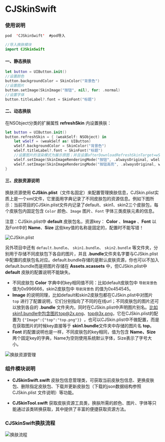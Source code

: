 # CJSkinSwift 

### 使用说明

```swift
pod  'CJSkinSwift'  #pod导入

//导入换肤模块
import CJSkinSwift
```

#### 一、静态换肤

```swift
let button = UIButton.init()
//设置颜色
button.backgroundColor = SkinColor("背景色")
//设置图片
button.setImage(SkinImage("按钮", nil), for: .normal)
//设置字体
button.titleLabel?.font = SkinFont("标题")
```

#### 二、动态换肤

在NSObject分类的扩展属性 **refreshSkin** 内设置换肤：

```swift
let button = UIButton.init()
button.refreshSkin = { (weakSelf: NSObject) in
    let wSelf = (weakSelf as! UIButton)
    wSelf.backgroundColor = SkinColor("背景色")
    wSelf.titleLabel?.font = SkinFont("标题")
    //设置图片的渲染模式为展示原图；并且设置afterDownloadRefreshSkinTarget=wSelf，使得在线图片“按钮”、“按钮高亮”下载完成后将回调refreshSkin()进行UI换肤
    wSelf.setImage(SkinImageRenderingMode("按钮", .alwaysOriginal, wSelf), for: .normal)
    wSelf.setImage(SkinImageRenderingMode("按钮高亮", .alwaysOriginal, wSelf), for: .highlighted)
}
```

#### 三、皮肤资源说明

换肤资源使用 **CJSkin.plist**（文件名固定）来配置管理换肤信息，CJSkin.plist实质上是一个xml文件，它里面用字典记录了不同皮肤包的资源信息。例如下图所示：当前项目的CJSkin.plist文件内记录了default、skin1、skin2三个皮肤包，每个皮肤包内固定包含 `Color` 颜色、`Image` 图片、`Font` 字体三类皮肤元素的信息。

注意：CJSkin.plist中 **default** 皮肤包名，资源key： **Color** 、**Image** 、**Font** 以及Font中的 **Name**、**Size** 这些key值的名称是固定的，配置时不能写错！

![CJSkin.plist](https://lele8446infoq.oss-cn-shenzhen.aliyuncs.com/cjskin/CJSkinSwift.png)

另外项目中还有 `default.bundle`、 `skin1.bundle`、 `skin2.bundle` 等文件夹，分别用于存储不同皮肤包下各自的图片，并且 **.bundle**文件夹名字要与CJSkin.plist中配置的皮肤包名对应。default.bundle存储的是默认皮肤资源，你也可以不加入default.bundle而是把图片存储在 **Assets.xcassets** 中，但CJSkin.plist中 **default** 皮肤的配置说明不能缺失。

- 不同皮肤包 **Color** 字典中的key相同值不同：比如default皮肤包中 `导航背景色` 值为0x996666，skin2皮肤包中 `导航背景色` 的值为0x454545。
- **Image** 的说明同理，比如default和skin2皮肤包都在CJSkin.plist中对图片 `top` 进行了配置说明，它们分别指向了不同的在线url；不同皮肤包的图片还可以放到各自的 **.bundle** 文件夹内，同时在CJSkin.plist中声明图片别名。比如skin1.bundle中包含图片top@2x.png、top@3x.png，它在CJSkin.plist的配置为  `{"Image":{"top":"top.png"}} `，也可以CJSkin.plist中不做配置，而是在获取图片的时候key直接等于 **skin1.bundle**文件夹中存储的图片名 **top**。
-  **Font** 的配置说明也是一样，不同皮肤包的key相同，值为包含 **Name、Size** 两个固定key的字典，Name为空则使用系统默认字体，Size表示了字号大小。

![换肤资源管理](https://lele8446infoq.oss-cn-shenzhen.aliyuncs.com/cjskin/%E6%8D%A2%E8%82%A4%E8%B5%84%E6%BA%90%E7%AE%A1%E7%90%862.jpg)



### 组件模块说明

- **CJSkinSwift.swift** 皮肤包信息管理类，可获取当前皮肤包信息、更换皮肤包、删除指定皮肤包、下载并更新皮肤包（下载的json数据结构参照 CJSkin.plist 文件说明）等功能。

- **CJSkinTool.swift** 获取皮肤资源工具类，换肤所需的颜色、图片、字体等只能通过该类转换获取，其中提供了丰富的便捷获取资源方法。

  


### CJSkinSwift换肤流程

![换肤流程](https://lele8446infoq.oss-cn-shenzhen.aliyuncs.com/cjskin/CJSkinSwift%E6%B5%81%E7%A8%8B.jpg)